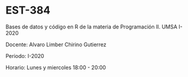 # EST-384
Bases de datos y código en R de la materia de Programación II. UMSA I-2020

Docente: Alvaro Limber Chirino Gutierrez

Periodo: I-2020

Horario: Lunes y miercoles 18:00 - 20:00
